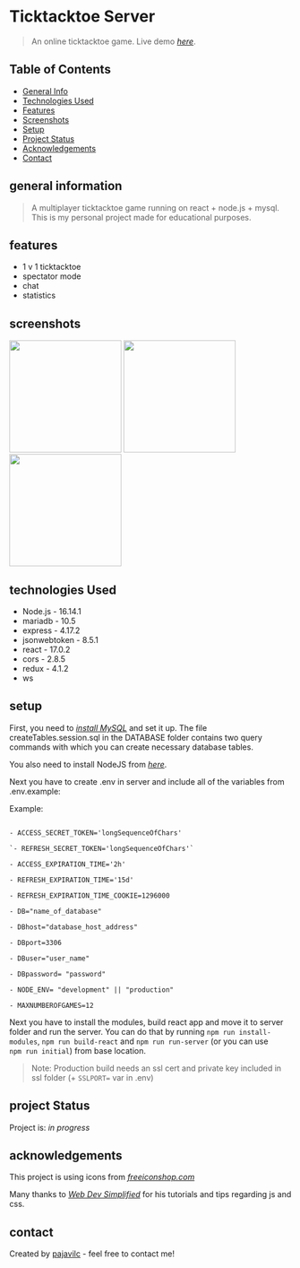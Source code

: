 # Ticktacktoe Server
> An online ticktacktoe game. Live demo [_here_](https://tttproj.ddns.net/).

## Table of Contents
* [General Info](#general-information)
* [Technologies Used](#technologies-used)
* [Features](#features)
* [Screenshots](#screenshots)
* [Setup](#setup)
* [Project Status](#project-status)
* [Acknowledgements](#acknowledgements)
* [Contact](#contact)

## general information
>A multiplayer ticktacktoe game running on react + node.js + mysql.
>This is my personal project made for educational purposes.

## features
- 1 v 1 ticktacktoe
- spectator mode
- chat
- statistics

## screenshots
<p float=left>
<img src='https://user-images.githubusercontent.com/62508683/159980386-2d49d93e-3772-424d-bff6-63c37a54024f.png' width=200px style='display: inline-block;'/>

<img src='https://user-images.githubusercontent.com/62508683/159984441-86c2c29d-7a7c-47c7-ac06-016abc354069.png' width=200px style='display: inline-block;'/>
	
<img src='https://user-images.githubusercontent.com/62508683/159980804-45513326-1b47-4ecf-9d30-c69d5d461660.png' height=200px style='display: inline-block;'/>
</p>

## technologies Used
- Node.js - 16.14.1
- mariadb - 10.5
- express - 4.17.2
- jsonwebtoken - 8.5.1
- react - 17.0.2
- cors - 2.8.5
- redux - 4.1.2
- ws

## setup
First, you need to [_install MySQL_](https://dev.mysql.com/doc/mysql-getting-started/en) and set it up. The file createTables.session.sql in the DATABASE folder contains two query commands with which you can create necessary database tables.

You also need to install NodeJS from [_here_](https://nodejs.org/en/download/). 

Next you have to create .env in server and include all of the variables from .env.example:
	
  Example:
  
```- PORT= 2500

- ACCESS_SECRET_TOKEN='longSequenceOfChars'

`- REFRESH_SECRET_TOKEN='longSequenceOfChars'`

- ACCESS_EXPIRATION_TIME='2h'

- REFRESH_EXPIRATION_TIME='15d'

- REFRESH_EXPIRATION_TIME_COOKIE=1296000

- DB="name_of_database"

- DBhost="database_host_address"

- DBport=3306

- DBuser="user_name"

- DBpassword= "password"

- NODE_ENV= "development" || "production"

- MAXNUMBEROFGAMES=12
```

Next you have to install the modules, build react app and move it to server folder and run the server. You can do that by running <code>npm&nbsp;run&nbsp;install-modules</code>, <code>npm&nbsp;run&nbsp;build-react</code> and <code>npm&nbsp;run&nbsp;run-server</code> (or you can use <code>npm&nbsp;run&nbsp;initial</code>) from base location.

> Note: Production build needs an ssl cert and private key included in ssl folder (+ `SSLPORT=` var in .env)

## project Status
Project is: _in progress_

## acknowledgements
This project is using icons from [_freeiconshop.com_](https://freeiconshop.com/)

Many thanks to [_Web Dev Simplified_](https://www.youtube.com/c/WebDevSimplified) for his tutorials and tips regarding js and css. 

## contact
Created by [pajavilc](https://github.com/pajavilc) - feel free to contact me!

